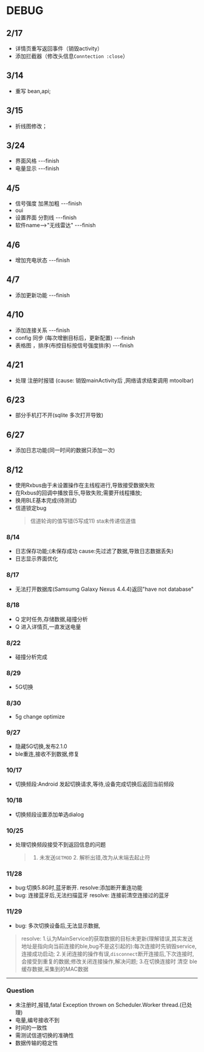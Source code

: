 # DEBUG
##  2/17
* 详情页重写返回事件（销毁activity）
* 添加拦截器（修改头信息`Conntection :close`）

## 3/14
* 重写 bean,api;
## 3/15
* 折线图修改；
## 3/24
* 界面风格 ---finish
* 电量显示 ---finish
## 4/5
* 信号强度 加黑加粗 ---finish
* oui
* 设置界面 分割线  ---finish
* 软件name-->"无线雷达" ---finish

## 4/6
* 增加充电状态 ---finish
## 4/7
* 添加更新功能 ---finish
## 4/10
* 添加连接关系 ---finish
* config 同步 (每次增删目标后，更新配置) ---finish
* 表格图 ，排序(布控目标按信号强度排序) ---finish

## 4/21
* 处理  注册时报错 (cause: 销毁mainActivity后 ,网络请求结束调用 mtoolbar)

## 6/23
* 部分手机打不开(sqlite 多次打开导致)

## 6/27
* 添加日志功能(同一时间的数据只添加一次)

## 8/12
* 使用Rxbus由于未设置操作在主线程进行,导致接受数据失败
* 在Rxbus的回调中播放音乐,导致失败;需要开线程播放;
* 换用BLE基本完成(待测试)
* 信道锁定bug
    > 信道轮询的值写错(5写成11)
    > sta未传递信道值

### 8/14
* 日志保存功能;(未保存成功 cause:先过滤了数据,导致日志数据丢失)
* 日志显示界面优化

### 8/17
* 无法打开数据库(Samsumg Galaxy Nexus 4.4.4)返回"have not database"

### 8/18
* Q 定时任务,存储数据,碰撞分析
* Q 进入详情页,一直发送电量

### 8/22
* 碰撞分析完成
### 8/29
* 5G切换

### 8/30
* 5g change optimize

### 9/27
* 隐藏5G切换,发布2.1.0
* ble重连,接收不到数据,修复

### 10/17
* 切换频段:Android 发起切换请求,等待,设备完成切换后返回当前频段
### 10/18
* 切换频段设置添加单选dialog

### 10/25
* 处理切换频段接受不到返回信息的问题
    > 1. 未发送```GETMOD```
      2. 解析出错,改为从末端去起止符
      
### 11/28
* bug:切换5.8G时,蓝牙断开. resolve:添加断开重连功能
* bug: 连接蓝牙后,无法扫描蓝牙 resolve: 连接前清空连接过的蓝牙

### 11/29
* bug: 多次切换设备后,无法显示数据,
 > resolve: 1.认为MainService的获取数据的目标未更新(理解错误,其实发送地址是指向向当前连接的ble,bug不是这引起的):每次连接时先销毁service,连接成功启动;
            2.关闭连接的操作有误,```disconnect```断开连接后,下次连接时,会接受到重复的数据;修改关闭连接操作,解决问题;
            3.在切换连接时 清空 ble缓存数据,采集到的MAC数据

***
### Question
* 未注册时,报错,fatal Exception thrown on Scheduler.Worker thread.(已处理)
* 电量,编号接收不到
* 时间的一致性
* 需测试信道切换的准确性
* 数据传输的稳定性
